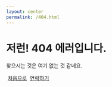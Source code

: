 ```yaml
---
layout: center
permalink: /404.html
---
```


# 저런! 404 에러입니다.

찾으시는 것은 여기 없는 것 같네요.

<div class="mt3">
  <a href="{{ site.baseurl }}/" class="button button-blue button-big">처음으로</a>
  <a href="{{ site.baseurl }}/contact/" class="button button-blue button-big">연락하기</a>
</div>
